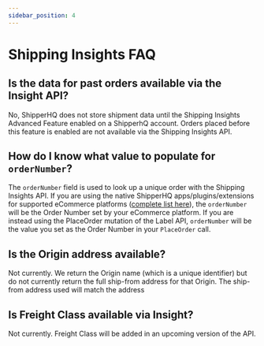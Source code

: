 ```yaml
---
sidebar_position: 4
---
```


# Shipping Insights FAQ

## Is the data for past orders available via the Insight API?

No, ShipperHQ does not store shipment data until the Shipping Insights Advanced Feature enabled on a ShipperhQ account. Orders placed before this feature is enabled are not available via the Shipping Insights API.

## How do I know what value to populate for `orderNumber`?
The `orderNumber` field is used to look up a unique order with the Shipping Insights API. If you are using the native ShipperHQ apps/plugins/extensions for supported eCommerce platforms ([complete list here](https://shipperhq.com/pricing)), the `orderNumber` will be the Order Number set by your eCommerce platform. If you are instead using the PlaceOrder mutation of the Label API, `orderNumber` will be the value you set as the Order Number in your `PlaceOrder` call.

## Is the Origin address available?

Not currently. We return the Origin name (which is a unique identifier) but do not currently return the full ship-from address for that Origin. The ship-from address used will match the address

## Is Freight Class available via Insight?

Not currently. Freight Class will be added in an upcoming version of the API.
